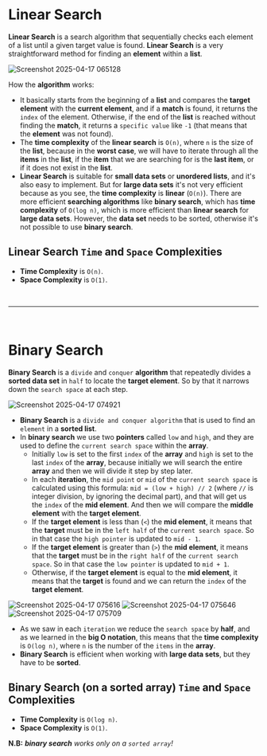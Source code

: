 # Linear Search
**Linear Search** is a search algorithm that sequentially checks each element of a list until a given target value is found. **Linear Search** is a very straightforward method for finding an **element** within a **list**.

![Screenshot 2025-04-17 065128](https://github.com/user-attachments/assets/74255510-3fc3-4e99-9cd7-ce9a7cb72e38)

How the **algorithm** works:
* It basically starts from the beginning of a **list** and compares the **target element** with the **current element**, and if a **match** is found, it returns the `index` of the element. Otherwise, if the end of the **list** is reached without finding the **match**, it returns a `specific value` like `-1` (that means that the **element** was not found). 
* The **time complexity** of the **linear search** is `O(n)`, where `n` is the size of the **list**, because in the **worst case**, we will have to iterate through all the **items** in the **list**, if the **item** that we are searching for is the **last item**, or if it does not exist in the **list**.
* **Linear Search** is suitable for **small data sets** or **unordered lists**, and it's also easy to implement. But for **large data sets** it's not very efficient because as you see, the **time complexity** is **linear** (`O(n)`). There are more efficient **searching algorithms** like **binary search**, which has **time complexity** of `O(log n)`, which is more efficient than **linear search** for **large data sets**. However, the **data set** needs to be sorted, otherwise it's not possible to use **binary search**.

## Linear Search `Time` and `Space` Complexities
* **Time Complexity** is `O(n)`.
* **Space Complexity** is `O(1)`.

<br /><hr /><br />

# Binary Search
**Binary Search** is a `divide` and `conquer` **algorithm** that repeatedly divides a **sorted data set** in `half` to locate the **target element**. So by that it narrows down the `search space` at each step.

![Screenshot 2025-04-17 074921](https://github.com/user-attachments/assets/17948fe7-f63b-45ac-9c31-d927edcc4b6d)

* **Binary Search** is a `divide and conquer algorithm` that is used to find an `element` in a **sorted list**.
* In **binary search** we use two **pointers** called `low` and `high`, and they are used to define the `current search space` within the **array**.
    * Initially `low` is set to the first `index` of the **array** and `high` is set to the last `index` of the **array**, because initially we will search the entire **array** and then we will divide it step by step later.
    * In each **iteration**, the `mid point` or `mid` of the `current search space` is calculated using this formula: `mid = (low + high) // 2` (where `//` is integer division, by ignoring the decimal part), and that will get us the `index` of the **mid element**. And then we will compare the **middle element** with the **target element**.
    * If the **target element** is less than (`<`) the **mid element**, it means that the **target** must be in the `left half` of the `current search space`. So in that case the `high pointer` is updated to `mid - 1`.
    * If the **target element** is greater than (`>`) the **mid element**, it means that the **target** must be in the `right half` of the `current search space`. So in that case the `low pointer` is updated to `mid + 1`.
    * Otherwise, if the **target element** is equal to the **mid element**, it means that the **target** is found and we can return the `index` of the **target element**.

![Screenshot 2025-04-17 075616](https://github.com/user-attachments/assets/395c9e84-272c-4a2e-b6de-849ea05d7462)
![Screenshot 2025-04-17 075646](https://github.com/user-attachments/assets/cdc83cb4-b6fa-4b98-b2d3-942a1ef48869)
![Screenshot 2025-04-17 075709](https://github.com/user-attachments/assets/790743ec-957c-4446-8117-48ca5357f9d5)

* As we saw in each `iteration` we reduce the `search space` by **half**, and as we learned in the **big O notation**, this means that the **time complexity** is `O(log n)`, where `n` is the number of the `items` in the **array**.
* **Binary Search** is efficient when working with **large data sets**, but they have to be **sorted**.

## Binary Search (on a sorted array) `Time` and `Space` Complexities
* **Time Complexity** is `O(log n)`.
* **Space Complexity** is `O(1)`.

**N.B:** ***binary search** works only on a `sorted array`!*



